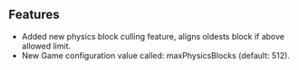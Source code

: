 ## Features
* Added new physics block culling feature, aligns oldests block if above allowed limit. 
* New Game configuration value called: maxPhysicsBlocks (default: 512). 